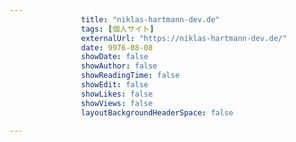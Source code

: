---
                title: "niklas-hartmann-dev.de"
                tags: [個人サイト]
                externalUrl: "https://niklas-hartmann-dev.de/"
                date: 9976-08-08
                showDate: false
                showAuthor: false
                showReadingTime: false
                showEdit: false
                showLikes: false
                showViews: false
                layoutBackgroundHeaderSpace: false
                ---

